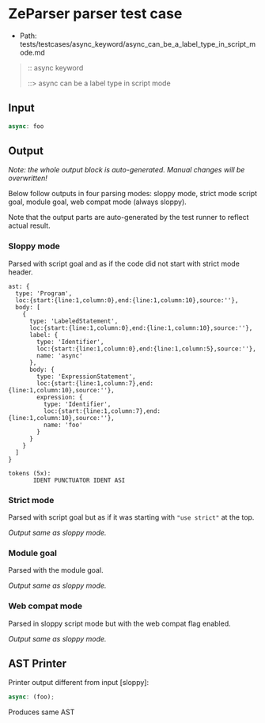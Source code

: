 # ZeParser parser test case

- Path: tests/testcases/async_keyword/async_can_be_a_label_type_in_script_mode.md

> :: async keyword
>
> ::> async can be a label type in script mode

## Input

`````js
async: foo
`````

## Output

_Note: the whole output block is auto-generated. Manual changes will be overwritten!_

Below follow outputs in four parsing modes: sloppy mode, strict mode script goal, module goal, web compat mode (always sloppy).

Note that the output parts are auto-generated by the test runner to reflect actual result.

### Sloppy mode

Parsed with script goal and as if the code did not start with strict mode header.

`````
ast: {
  type: 'Program',
  loc:{start:{line:1,column:0},end:{line:1,column:10},source:''},
  body: [
    {
      type: 'LabeledStatement',
      loc:{start:{line:1,column:0},end:{line:1,column:10},source:''},
      label: {
        type: 'Identifier',
        loc:{start:{line:1,column:0},end:{line:1,column:5},source:''},
        name: 'async'
      },
      body: {
        type: 'ExpressionStatement',
        loc:{start:{line:1,column:7},end:{line:1,column:10},source:''},
        expression: {
          type: 'Identifier',
          loc:{start:{line:1,column:7},end:{line:1,column:10},source:''},
          name: 'foo'
        }
      }
    }
  ]
}

tokens (5x):
       IDENT PUNCTUATOR IDENT ASI
`````

### Strict mode

Parsed with script goal but as if it was starting with `"use strict"` at the top.

_Output same as sloppy mode._

### Module goal

Parsed with the module goal.

_Output same as sloppy mode._

### Web compat mode

Parsed in sloppy script mode but with the web compat flag enabled.

_Output same as sloppy mode._

## AST Printer

Printer output different from input [sloppy]:

````js
async: (foo);
````

Produces same AST
